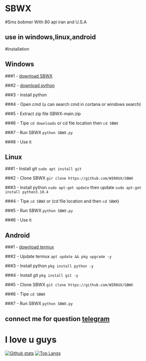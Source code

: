 # SBWX 
#Sms bobmer With 80 api iran and U.S.A
## use in windows,linux,android

#installation 
## Windows 
###1 - [download SBWX](https://github.com/WIROUX/SBWX/archive/refs/heads/main.zip)

###2 - [download python](https://www.python.org/ftp/python/3.10.4/python-3.10.4-amd64.exe)

###3 - Install python

###4 - Open cmd (u can search cmd in cortana or windows search)

###5 - Extract zip file SBWX-main.zip

###6 - Tipe `cd downloads` or cd file location then `cd SBWX`

###7 - Run SBWX `python SBWX.py`

###8 - Use it

## Linux 
###1 - Install git `sudo apt install git` 

###2 - Clone SBWX `gir clone https://github.com/WIROUX/SBWX`

###3 - Install python `sudo apt-get update` then update `sudo apt-get install python3.10.4`

###4 - Tipe `cd SBWX` or (cd file location and then `cd SBWX`)

###5 - Run SBWX `python SBWX.py`

###6 - Use it

## Android
###1 - [download termux](https://f-droid.org/repo/com.termux_118.apk)

###2 - Update termux `apt update && pkg upgrade -y`

###3 - Install python `pkg install python -y`

###4 - Install git `pkg install git -y`

###5 - Clone SBWX `git clone https://github.com/WIROUX/SBWX`

###6 - Tipe `cd SBWX`

###7 - Run SBWX `python SBWX.py`

## connect me for question [telegram](https://t.me/WX_SaD)

# I love u guys 

[![Github stats](https://github-readme-stats.vercel.app/api?username=WIROUX&show_icons=true&theme=dark&include_all_commits=true)](https://github.com/WIROUX/SBWX/github-readme-stats)
[![Top Langs](https://github-readme-stats.vercel.app/api/top-langs/?username=WIROUX&layout=compact&theme=dark)](https://github.com/WIROUX/SBWX/github-readme-stats)
